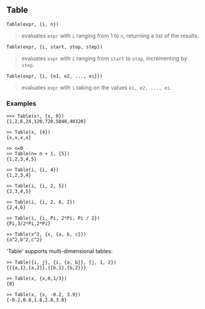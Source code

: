 ## Table

```
Table(expr, {i, n})
```
> evaluates `expr` with `i` ranging from 1 to `n`, returning a list of the results.

```
Table(expr, {i, start, stop, step})
```
> evaluates `expr` with `i` ranging from `start` to `stop`, incrementing by `step`.

```
Table(expr, {i, {e1, e2, ..., ei}})
```
> evaluates `expr` with `i` taking on the values `e1, e2, ..., ei`.

### Examples
```
>>> Table(x!, {x, 8})
{1,2,6,24,120,720,5040,40320}

>> Table(x, {4})
{x,x,x,x}
 
>> n=0
>> Table(n= n + 1, {5})
{1,2,3,4,5}
 
>> Table(i, {i, 4})
{1,2,3,4}
 
>> Table(i, {i, 2, 5})
{2,3,4,5}
 
>> Table(i, {i, 2, 6, 2})
{2,4,6}
 
>> Table(i, {i, Pi, 2*Pi, Pi / 2})
{Pi,3/2*Pi,2*Pi} 
 
>> Table(x^2, {x, {a, b, c}})
{a^2,b^2,c^2} 
```

'Table' supports multi-dimensional tables:
```
>> Table({i, j}, {i, {a, b}}, {j, 1, 2})
{{{a,1},{a,2}},{{b,1},{b,2}}} 
 
>> Table(x, {x,0,1/3})
{0}
 
>> Table(x, {x, -0.2, 3.9})
{-0.2,0.8,1.8,2.8,3.8} 
```